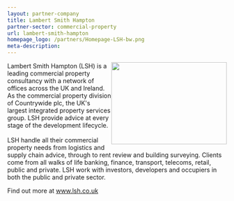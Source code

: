 ```yaml
---
layout: partner-company
title: Lambert Smith Hampton
partner-sector: commercial-property
url: lambert-smith-hampton
homepage_logo: /partners/Homepage-LSH-bw.png
meta-description:
---
```


<p><img alt="" src="//images-investessex.firebaseapp.com/uploads/partners/LambertSH_265w.png" style="float:right; height:188px; width:265px" />Lambert Smith Hampton (LSH) is a leading commercial property consultancy with a network of offices across the UK and Ireland. As the commercial property division of Countrywide plc, the UK&#39;s largest integrated property services group. LSH provide advice at every stage of the development lifecycle.&nbsp;<br />&nbsp;<br />LSH handle all their commercial property needs from logistics and supply chain advice, through to rent review and building surveying. Clients come from all walks of life banking, finance, transport, telecoms, retail, public and private. LSH work with investors, developers and occupiers in both the public and private sector.</p><p>Find out more at&nbsp;<a href="http://www.lsh.co.uk" target="_blank">www.lsh.co.uk</a></p>